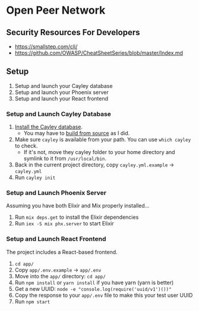 # Open Peer Network

## Security Resources For Developers
- https://smallstep.com/cli/
- https://github.com/OWASP/CheatSheetSeries/blob/master/Index.md


## Setup

1) Setup and launch your Cayley database
2) Setup and launch your Phoenix server
3) Setup and launch your React frontend


### Setup and Launch Cayley Database

1) [Install the Cayley database](https://github.com/cayleygraph/cayley/blob/master/docs/installation.md).
   * You may have to [build from source](https://github.com/cayleygraph/cayley/blob/master/docs/contributing.md) as I did.
2) Make sure `cayley` is available from your path. You can use `which cayley` to check.
   * If it's not, move they cayley folder to your home directory and symlink to it from `/usr/local/bin`.
3) Back in the current project directory, copy `cayley.yml.example` -> `cayley.yml`
4) Run `cayley init`


### Setup and Launch Phoenix Server

Assuming you have both Elixir and Mix properly installed...

1) Run `mix deps.get` to install the Elixir dependencies
2) Run `iex -S mix phx.server` to start Elixir


### Setup and Launch React Frontend

The project includes a React-based frontend.

1) `cd app/`
1) Copy `app/.env.example` -> `app/.env`
1) Move into the `app/` directory: `cd app/`
1) Run `npm install` or `yarn install` if you have yarn (yarn is better)
1) Get a new UUID: `node -e "console.log(require('uuid/v1')())"`
1) Copy the response to your `app/.env` file to make this your test user UUID
1) Run `npm start`
